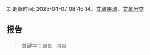 :alarm_clock: 更新时间: 2025-04-07 08:46:14。[文章来源](/README.md)、[文章分类](/TAGS.md)

## 报告


> 关键字：`报告`、`月报`



